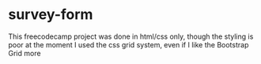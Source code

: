 # survey-form
This freecodecamp project was done in html/css only, though the styling is poor at the moment
I used the css grid system, even if I like the Bootstrap Grid more
